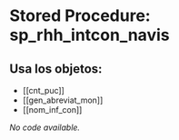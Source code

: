 # Stored Procedure: sp_rhh_intcon_navis

## Usa los objetos:
- [[cnt_puc]]
- [[gen_abreviat_mon]]
- [[nom_inf_con]]

*No code available.*
